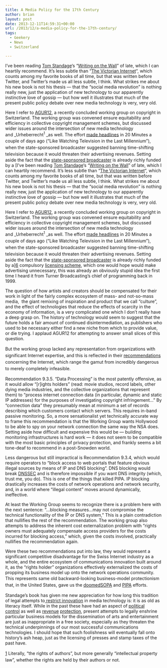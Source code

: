 ```yaml
---
title: A Media Policy for the 17th Century
author: brian
layout: post
date: 2013-12-11T14:59:31+00:00
url: /2013/12/a-media-policy-for-the-17th-century/
tags:
  - Geekery
  - News
  - Switzerland

---
```

I&#8217;ve been reading [Tom Standage][1]&#8216;s &#8220;[Writing on the Wall][2]&#8221; of late, which I can heartily recommend. It&#8217;s less subtle than &#8220;[The Victorian Internet][3]&#8220;, which counts among my favorite books of all time, but that was written before Twitter, and Twitter&#8217;s made us all less subtle, I think. What strikes me about his new book is not his thesis — that the &#8220;social media revolution&#8221; is nothing really new, just the application of new technology to our apparently instinctive love of gossip — but how well it illustrates that much of the present public policy debate over new media technology is very, very old.<!--more-->

Here I refer to [AGUR12][4], a recently concluded working group on copyright in Switzerland. The working group was convened ensure equitability and efficiency in collective copyright management schemes, but discussed wider issues around the intersection of new media technology and _Urheberrecht<sup>1 </sup>_as well. The effort<span style="line-height: 1.5;"> <a href="http://www.20min.ch/schweiz/news/story/16017844">made headlines</a> in 20 Minutes a couple of days ago (&#8220;Like Watching Television in the Last Millennium&#8221;), when the state-sponsored broadcaster suggested banning time-shifting television because it would threaten their advertising revenues. </span>Setting aside the fact that the [state-sponsored broadcaster][5] is already richly funded by a [I&#8217;ve been reading [Tom Standage][1]&#8216;s &#8220;[Writing on the Wall][2]&#8221; of late, which I can heartily recommend. It&#8217;s less subtle than &#8220;[The Victorian Internet][3]&#8220;, which counts among my favorite books of all time, but that was written before Twitter, and Twitter&#8217;s made us all less subtle, I think. What strikes me about his new book is not his thesis — that the &#8220;social media revolution&#8221; is nothing really new, just the application of new technology to our apparently instinctive love of gossip — but how well it illustrates that much of the present public policy debate over new media technology is very, very old.<!--more-->

Here I refer to [AGUR12][4], a recently concluded working group on copyright in Switzerland. The working group was convened ensure equitability and efficiency in collective copyright management schemes, but discussed wider issues around the intersection of new media technology and _Urheberrecht<sup>1 </sup>_as well. The effort<span style="line-height: 1.5;"> <a href="http://www.20min.ch/schweiz/news/story/16017844">made headlines</a> in 20 Minutes a couple of days ago (&#8220;Like Watching Television in the Last Millennium&#8221;), when the state-sponsored broadcaster suggested banning time-shifting television because it would threaten their advertising revenues. </span>Setting aside the fact that the [state-sponsored broadcaster][5] is already richly funded by a][6] compulsory [licensing scheme][7], which one would hope would make advertising unnecessary, this was already an obviously stupid idea the first time I heard it from Turner Broadcasting&#8217;s chief of programming back in 1999.

The question of how artists and creators should be compensated for their work in light of the fairly complex ecosystem of mass- and not-so-mass media,  the giant remixing of inspiration and product that we call &#8220;culture&#8221;, and the effect of technologies that reduce the effects of scarcity in the economy of information, is a very complicated one which I don&#8217;t really have a deep grasp on. The history of technology would seem to suggest that the future holds a fair amount of continued disintermediation, as publishers who used to be necessary either find a new niche from which to provide value, or die trying. I applaud AGUR12 for attempting to answer small slices of this question.

But t<span style="line-height: 1.5;">he working group lacked any representation from organizations with significant Internet expertise, and this is reflected in their </span><a style="line-height: 1.5;" href="https://www.ige.ch/fileadmin/user_upload/Urheberrecht/e/Schlussbericht_der_AGUR12_Empfehlungen_EN.pdf">recommendations</a> <span style="line-height: 1.5;">concerning the Internet, which range the gamut from incredibly dangerous to merely completely infeasible.</span>

Recommendation 9.3.5. &#8220;Data Processing&#8221; is the most patently offensive, as it would allow &#8220;[r]ights holders&#8221; (read: movie studios, record labels, other dying media industries, and the collective organizations that represent them) to &#8220;process internet connection data (in particular, dynamic and static IP addresses) for the purposes of investigating copyright infringement&#8230;&#8221; By &#8220;connection data&#8221; they presumably mean at minimum a set of records describing which customers contact which servers. This requires in-band passive monitoring. So, a more sensationalist yet technically accurate way to frame this recommendation is that the Working Group wants Hollywood to be able to spy on your network connection the same way the NSA does. Setting aside how difficult and expensive this would be — building monitoring infrastructures is hard work — it does not seem to be compatible with the most basic principles of privacy protection, and frankly seems a bit tone-deaf to recommend in a post-Snowden world.

Less dangerous but still impractical is Recommendation 9.3.4, which would require operators to &#8220;block access to web portals that feature obvious illegal sources by means of IP and DNS blocking&#8221;. DNS blocking would break [DNSSEC][8] and is therefore impossible if you want DNS integrity (which, trust me, you do). This is one of the things that killed PIPA. IP blocking drastically increases the costs of network operations and network security, and, in a world where &#8220;illegal content&#8221; moves around dynamically, ineffective.

At least the Working Group seems to recognize there is a problem here with the next sentence: &#8220;&#8230;blocking measures&#8230;may not compromise the technical functionality of the IP or DNS system,&#8221; This is a plain contradiction that nullifies the rest of the recommendation. The working group also attempts to address the inherent cost externalization problem with &#8220;rights owners must adequately compensate access providers for the costs incurred for blocking access,&#8221; which, given the costs involved, practically nullifies the recommendation again.

Were these two recommendations put into law, they would represent a significant competitive disadvantage for the Swiss Internet industry as a whole, and the entire ecosystem of communications innovation built around it, as the &#8220;rights holder&#8221; organizations effectively externalized the costs of propping its business model up onto the network operations community. This represents <span style="line-height: 1.5;">same old backward-looking business-model protectionism that, in the United States, gave us the </span><a style="line-height: 1.5;" href="http://en.wikipedia.org/wiki/Protests_against_SOPA_and_PIPA">doomed</a><a style="line-height: 1.5;" href="http://en.wikipedia.org/wiki/Stop_Online_Piracy_Act">SOPA</a> <span style="line-height: 1.5;">and </span><a style="line-height: 1.5;" href="http://en.wikipedia.org/wiki/PROTECT_IP_Act">PIPA</a> <span style="line-height: 1.5;">efforts. </span>

Standage&#8217;s book has given me new appreciation for how long this tradition of legal attempts to[ restrict innovation][9] in media technology is: it is as old as literacy itself. While in the past these have had an aspect of [political control][10] as well as [revenue][11] [protection][12], present attempts to legally enshrine particular business models for the dissemination of arts and entertainment are just as inappropriate in a free society, especially as they threaten the technical underpinnings of our most successful communications technologies. I should hope that such foolishness will eventually fall onto history&#8217;s ash heap, just as the licensing of presses and stamp taxes of the past have.

<span style="line-height: 1.5;">[1] Literally, &#8220;the rights of authors&#8221;, but more generally &#8220;intellectual property law&#8221;, whether the rights are held by their authors or not.</span>

 [1]: http://tomstandage.wordpress.com/
 [2]: http://www.amazon.com/Writing-Wall-Social-Media-First/dp/1620402831
 [3]: http://www.amazon.com/Victorian-Internet-Remarkable-Nineteenth--line/dp/0802716040/
 [4]: https://www.ige.ch/en/copyright/agur12.html
 [5]: http://www.srg.ch/
 [6]: http://www.gebuehrenmonster.ch/
 [7]: http://www.billag.ch/web/de/home.html
 [8]: http://www.icann.org/en/about/learning/factsheets/dnssec-qaa-09oct08-en.htm
 [9]: http://en.wikipedia.org/wiki/Licensing_of_the_Press_Act_1662
 [10]: http://en.wikipedia.org/wiki/Stamp_Act_1765
 [11]: http://en.wikipedia.org/wiki/History_of_copyright_law#Early_French_copyright_law
 [12]: http://en.wikipedia.org/wiki/Stationers%27_Company#History